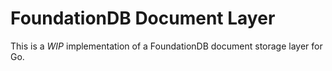 # FoundationDB Document Layer

This is a *WIP* implementation of a FoundationDB document storage layer for Go.
